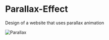 # Parallax-Effect
Design of a website that uses parallax animation

![Parallax](https://user-images.githubusercontent.com/86019173/131373549-0bfe9d45-3694-49f5-86ac-9aede1ca0003.gif)
